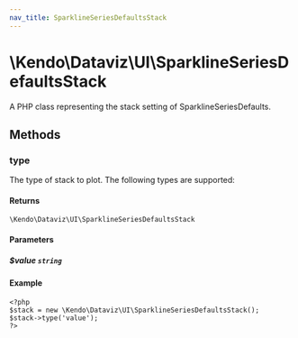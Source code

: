 ```yaml
---
nav_title: SparklineSeriesDefaultsStack
---
```


# \Kendo\Dataviz\UI\SparklineSeriesDefaultsStack

A PHP class representing the stack setting of SparklineSeriesDefaults.


## Methods

### type
The type of stack to plot. The following types are supported:

#### Returns
`\Kendo\Dataviz\UI\SparklineSeriesDefaultsStack`

#### Parameters

##### $value `string`



#### Example 
    <?php
    $stack = new \Kendo\Dataviz\UI\SparklineSeriesDefaultsStack();
    $stack->type('value');
    ?>

